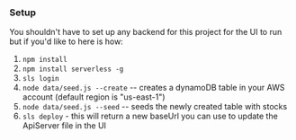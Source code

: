 ### Setup
You shouldn't have to set up any backend for this project for the UI to run but if you'd like to here is how:
1. `npm install`
2. `npm install serverless -g`
3. `sls login`
4. `node data/seed.js --create` -- creates a dynamoDB table in your AWS account (default region is "us-east-1")
5. `node data/seed.js --seed` -- seeds the newly created table with stocks
6. `sls deploy` - this will return a new baseUrl you can use to update the ApiServer file in the UI 
